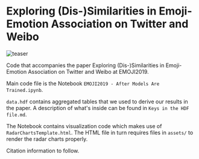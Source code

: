# Exploring (Dis-)Similarities in Emoji-Emotion Association on Twitter and Weibo

![teaser](https://ws1.sinaimg.cn/large/006tKfTcly1g0nzavbl6dj30xi08hdjp.jpg)

Code that accompanies the paper Exploring (Dis-)Similarities in Emoji-Emotion Association on Twitter and Weibo at EMOJI2019.

Main code file is the Notebook `EMOJI2019 - After Models Are Trained.ipynb`.

`data.hdf` contains aggregated tables that we used to derive our results in the paper. A description of what's inside can be found in `Keys in the HDF file.md`.

The Notebook contains visualization code which makes use of `RadarChartsTemplate.html`. The HTML file in turn requires files in `assets/` to render the radar charts properly.

Citation information to follow.
